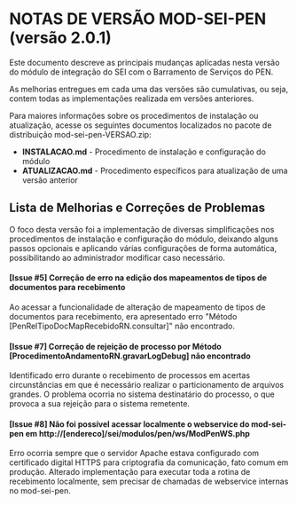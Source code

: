 # NOTAS DE VERSÃO MOD-SEI-PEN (versão 2.0.1)

Este documento descreve as principais mudanças aplicadas nesta versão do módulo de integração do SEI com o Barramento de Serviços do PEN. 

As melhorias entregues em cada uma das versões são cumulativas, ou seja, contem todas as implementações realizada em versões anteriores.

Para maiores informações sobre os procedimentos de instalação ou atualização, acesse os seguintes documentos localizados no pacote de distribuição mod-sei-pen-VERSAO.zip:

* **INSTALACAO.md** - Procedimento de instalação e configuração do módulo
* **ATUALIZACAO.md** - Procedimento específicos para atualização de uma versão anterior


## Lista de Melhorias e Correções de Problemas

O foco desta versão foi a implementação de diversas simplificações nos procedimentos de instalação e configuração do módulo, deixando alguns passos opcionais e aplicando várias configurações de forma automática, possibilitando ao administrador modificar caso necessário.


#### [Issue #5] Correção de erro na edição dos mapeamentos de tipos de documentos para recebimento

Ao acessar a funcionalidade de alteração de mapeamento de tipos de documentos para recebimento, era apresentado erro "Método \[PenRelTipoDocMapRecebidoRN.consultar\]" não encontrado. 

#### [Issue #7] Correção de rejeição de processo por Método [ProcedimentoAndamentoRN.gravarLogDebug] não encontrado

Identificado erro durante o recebimento de processos em acertas circunstâncias em que é necessário realizar o particionamento de arquivos grandes. O problema ocorria no sistema destinatário do processo, o que provoca a sua rejeição para o sistema remetente.

#### [Issue #8] Não foi possível acessar localmente o webservice do mod-sei-pen em http://[endereco]/sei/modulos/pen/ws/ModPenWS.php

Erro ocorria sempre que o servidor Apache estava configurado com certificado digital HTTPS para criptografia da comunicação, fato comum em produção. Alterado implementação para executar toda a rotina de recebimento localmente, sem precisar de chamadas de webservice internas no mod-sei-pen.